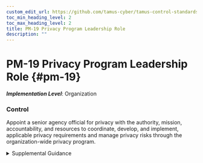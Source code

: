 ```yaml
---
custom_edit_url: https://github.com/tamus-cyber/tamus-control-standards/tree/main/content/tamus.edu/TAMUS_profile.xml
toc_min_heading_level: 2
toc_max_heading_level: 2
title: PM-19 Privacy Program Leadership Role
description: ""
---
```


# PM-19 Privacy Program Leadership Role {#pm-19}

_**Implementation Level**_: Organization

### Control

Appoint a senior agency official for privacy with the authority, mission, accountability, and resources to coordinate, develop, and implement, applicable privacy requirements and manage privacy risks through the organization-wide privacy program.

<details>
  <summary>Supplemental Guidance</summary>

The privacy officer is an organizational official. For federal agencies—as defined by applicable laws, executive orders, directives, regulations, policies, standards, and guidelines—this official is designated as the senior agency official for privacy. Organizations may also refer to this official as the chief privacy officer. The senior agency official for privacy also has roles on the data management board (see <a xmlns="http://csrc.nist.gov/ns/oscal/1.0" href="#pm-23">PM-23</a> ) and the data integrity board (see <a xmlns="http://csrc.nist.gov/ns/oscal/1.0" href="#pm-24">PM-24</a>).

</details>

